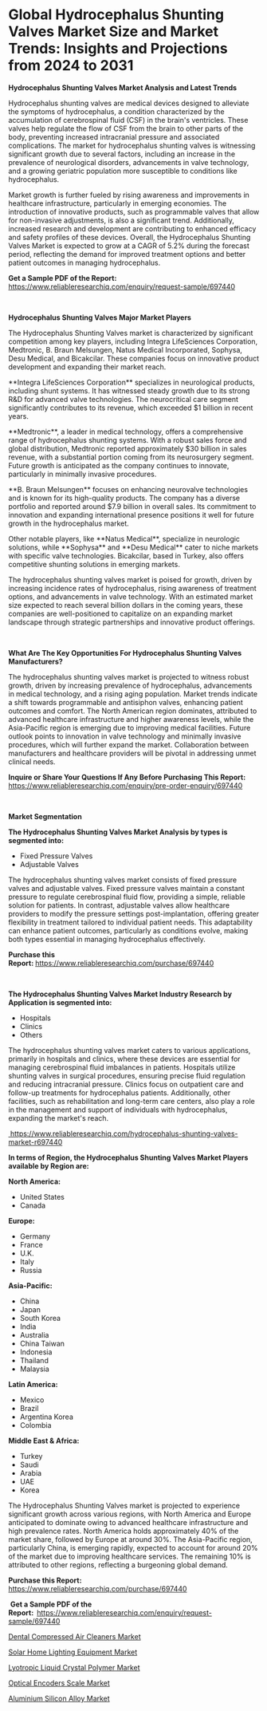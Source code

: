 <p><h1>Global Hydrocephalus Shunting Valves Market Size and Market Trends: Insights and Projections from 2024 to 2031</h1></p><p><strong>Hydrocephalus Shunting Valves Market Analysis and Latest Trends</strong></p>
<p><p>Hydrocephalus shunting valves are medical devices designed to alleviate the symptoms of hydrocephalus, a condition characterized by the accumulation of cerebrospinal fluid (CSF) in the brain's ventricles. These valves help regulate the flow of CSF from the brain to other parts of the body, preventing increased intracranial pressure and associated complications. The market for hydrocephalus shunting valves is witnessing significant growth due to several factors, including an increase in the prevalence of neurological disorders, advancements in valve technology, and a growing geriatric population more susceptible to conditions like hydrocephalus.</p><p>Market growth is further fueled by rising awareness and improvements in healthcare infrastructure, particularly in emerging economies. The introduction of innovative products, such as programmable valves that allow for non-invasive adjustments, is also a significant trend. Additionally, increased research and development are contributing to enhanced efficacy and safety profiles of these devices. Overall, the Hydrocephalus Shunting Valves Market is expected to grow at a CAGR of 5.2% during the forecast period, reflecting the demand for improved treatment options and better patient outcomes in managing hydrocephalus.</p></p>
<p><strong>Get a Sample PDF of the Report:&nbsp;</strong> <a href="https://www.reliableresearchiq.com/enquiry/request-sample/697440?utm_campaign=1461&utm_medium=2&utm_source=Github&utm_content=ia&utm_term=12102024&utm_id=hydrocephalus-shunting-valves">https://www.reliableresearchiq.com/enquiry/request-sample/697440</a></p>
<p>&nbsp;</p>
<p><strong>Hydrocephalus Shunting Valves Major Market Players</strong></p>
<p><p>The Hydrocephalus Shunting Valves market is characterized by significant competition among key players, including Integra LifeSciences Corporation, Medtronic, B. Braun Melsungen, Natus Medical Incorporated, Sophysa, Desu Medical, and Bicakcilar. These companies focus on innovative product development and expanding their market reach.</p><p>**Integra LifeSciences Corporation** specializes in neurological products, including shunt systems. It has witnessed steady growth due to its strong R&D for advanced valve technologies. The neurocritical care segment significantly contributes to its revenue, which exceeded $1 billion in recent years.</p><p>**Medtronic**, a leader in medical technology, offers a comprehensive range of hydrocephalus shunting systems. With a robust sales force and global distribution, Medtronic reported approximately $30 billion in sales revenue, with a substantial portion coming from its neurosurgery segment. Future growth is anticipated as the company continues to innovate, particularly in minimally invasive procedures.</p><p>**B. Braun Melsungen** focuses on enhancing neurovalve technologies and is known for its high-quality products. The company has a diverse portfolio and reported around $7.9 billion in overall sales. Its commitment to innovation and expanding international presence positions it well for future growth in the hydrocephalus market.</p><p>Other notable players, like **Natus Medical**, specialize in neurologic solutions, while **Sophysa** and **Desu Medical** cater to niche markets with specific valve technologies. Bicakcilar, based in Turkey, also offers competitive shunting solutions in emerging markets.</p><p>The hydrocephalus shunting valves market is poised for growth, driven by increasing incidence rates of hydrocephalus, rising awareness of treatment options, and advancements in valve technology. With an estimated market size expected to reach several billion dollars in the coming years, these companies are well-positioned to capitalize on an expanding market landscape through strategic partnerships and innovative product offerings.</p></p>
<p>&nbsp;</p>
<p><strong>What Are The Key Opportunities For Hydrocephalus Shunting Valves Manufacturers?</strong></p>
<p><p>The hydrocephalus shunting valves market is projected to witness robust growth, driven by increasing prevalence of hydrocephalus, advancements in medical technology, and a rising aging population. Market trends indicate a shift towards programmable and antisiphon valves, enhancing patient outcomes and comfort. The North American region dominates, attributed to advanced healthcare infrastructure and higher awareness levels, while the Asia-Pacific region is emerging due to improving medical facilities. Future outlook points to innovation in valve technology and minimally invasive procedures, which will further expand the market. Collaboration between manufacturers and healthcare providers will be pivotal in addressing unmet clinical needs.</p></p>
<p><strong>Inquire or Share Your Questions If Any Before Purchasing This Report:</strong> <a href="https://www.reliableresearchiq.com/enquiry/pre-order-enquiry/697440?utm_campaign=1461&utm_medium=2&utm_source=Github&utm_content=ia&utm_term=12102024&utm_id=hydrocephalus-shunting-valves">https://www.reliableresearchiq.com/enquiry/pre-order-enquiry/697440</a></p>
<p>&nbsp;</p>
<p><strong>Market Segmentation</strong></p>
<p><strong>The Hydrocephalus Shunting Valves Market Analysis by types is segmented into:</strong></p>
<p><ul><li>Fixed Pressure Valves</li><li>Adjustable Valves</li></ul></p>
<p><p>The hydrocephalus shunting valves market consists of fixed pressure valves and adjustable valves. Fixed pressure valves maintain a constant pressure to regulate cerebrospinal fluid flow, providing a simple, reliable solution for patients. In contrast, adjustable valves allow healthcare providers to modify the pressure settings post-implantation, offering greater flexibility in treatment tailored to individual patient needs. This adaptability can enhance patient outcomes, particularly as conditions evolve, making both types essential in managing hydrocephalus effectively.</p></p>
<p><strong>Purchase this Report:&nbsp;</strong><a href="https://www.reliableresearchiq.com/purchase/697440?utm_campaign=1461&utm_medium=2&utm_source=Github&utm_content=ia&utm_term=12102024&utm_id=hydrocephalus-shunting-valves">https://www.reliableresearchiq.com/purchase/697440</a></p>
<p>&nbsp;</p>
<p><strong>The Hydrocephalus Shunting Valves Market Industry Research by Application is segmented into:</strong></p>
<p><ul><li>Hospitals</li><li>Clinics</li><li>Others</li></ul></p>
<p><p>The hydrocephalus shunting valves market caters to various applications, primarily in hospitals and clinics, where these devices are essential for managing cerebrospinal fluid imbalances in patients. Hospitals utilize shunting valves in surgical procedures, ensuring precise fluid regulation and reducing intracranial pressure. Clinics focus on outpatient care and follow-up treatments for hydrocephalus patients. Additionally, other facilities, such as rehabilitation and long-term care centers, also play a role in the management and support of individuals with hydrocephalus, expanding the market's reach.</p></p>
<p><a href="https://www.reliableresearchiq.com/hydrocephalus-shunting-valves-market-r697440?utm_campaign=1461&utm_medium=2&utm_source=Github&utm_content=ia&utm_term=12102024&utm_id=hydrocephalus-shunting-valves">&nbsp;https://www.reliableresearchiq.com/hydrocephalus-shunting-valves-market-r697440</a></p>
<p><strong>In terms of Region, the Hydrocephalus Shunting Valves Market Players available by Region are:</strong></p>
<p>
    <p> <strong> North America: </strong>
        <ul>
            <li>United States</li>
            <li>Canada</li>
        </ul>
        </p> 
    <p> <strong> Europe: </strong>
        <ul>
            <li>Germany</li>
            <li>France</li>
            <li>U.K.</li>
            <li>Italy</li>
            <li>Russia</li>
        </ul>
        </p> 
    <p> <strong> Asia-Pacific: </strong>
        <ul>
            <li>China</li>
            <li>Japan</li>
            <li>South Korea</li>
            <li>India</li>
            <li>Australia</li>
            <li>China Taiwan</li>
            <li>Indonesia</li>
            <li>Thailand</li>
            <li>Malaysia</li>
        </ul>
        </p> 
    <p> <strong> Latin America: </strong>
        <ul>
            <li>Mexico</li>
            <li>Brazil</li>
            <li>Argentina Korea</li>
            <li>Colombia</li>
        </ul>
        </p> 
    <p> <strong> Middle East & Africa: </strong>
        <ul>
            <li>Turkey</li>
            <li>Saudi</li>
            <li>Arabia</li>
            <li>UAE</li>
            <li>Korea</li>
        </ul>
    </p>
    </p>
<p><p>The Hydrocephalus Shunting Valves market is projected to experience significant growth across various regions, with North America and Europe anticipated to dominate owing to advanced healthcare infrastructure and high prevalence rates. North America holds approximately 40% of the market share, followed by Europe at around 30%. The Asia-Pacific region, particularly China, is emerging rapidly, expected to account for around 20% of the market due to improving healthcare services. The remaining 10% is attributed to other regions, reflecting a burgeoning global demand.</p></p>
<p><strong>Purchase this Report: </strong><a href="https://www.reliableresearchiq.com/purchase/697440?utm_campaign=1461&utm_medium=2&utm_source=Github&utm_content=ia&utm_term=12102024&utm_id=hydrocephalus-shunting-valves">https://www.reliableresearchiq.com/purchase/697440</a></p>
<p>&nbsp;<strong>Get a Sample PDF of the Report:&nbsp;&nbsp;</strong><a href="https://www.reliableresearchiq.com/enquiry/request-sample/697440?utm_campaign=1461&utm_medium=2&utm_source=Github&utm_content=ia&utm_term=12102024&utm_id=hydrocephalus-shunting-valves">https://www.reliableresearchiq.com/enquiry/request-sample/697440</a></p>
<p><strong></strong></p>
<p><p><a href="https://www.linkedin.com/pulse/dental-compressed-air-cleaners-market-consolidation-impact-aazoc?utm_campaign=1461&utm_medium=2&utm_source=Github&utm_content=ia&utm_term=12102024&utm_id=hydrocephalus-shunting-valves">Dental Compressed Air Cleaners Market</a></p><p><a href="https://www.linkedin.com/pulse/solar-home-lighting-equipment-market-pulse-134-expansion-tpgzc?utm_campaign=1461&utm_medium=2&utm_source=Github&utm_content=ia&utm_term=12102024&utm_id=hydrocephalus-shunting-valves">Solar Home Lighting Equipment Market</a></p><p><a href="https://www.linkedin.com/pulse/lyotropic-liquid-crystal-polymer-market-emerging-trends-dbmxc?utm_campaign=1461&utm_medium=2&utm_source=Github&utm_content=ia&utm_term=12102024&utm_id=hydrocephalus-shunting-valves">Lyotropic Liquid Crystal Polymer Market</a></p><p><a href="https://github.com/KamrulHadi87/Market-Research-Report-List-1/blob/main/optical-encoders-scale-market.md?utm_campaign=1461&utm_medium=2&utm_source=Github&utm_content=ia&utm_term=12102024&utm_id=hydrocephalus-shunting-valves">Optical Encoders Scale Market</a></p><p><a href="https://github.com/lawriesievelwij/Market-Research-Report-List-1/blob/main/aluminium-silicon-alloy-market.md?utm_campaign=1461&utm_medium=2&utm_source=Github&utm_content=ia&utm_term=12102024&utm_id=hydrocephalus-shunting-valves">Aluminium Silicon Alloy Market</a></p></p>